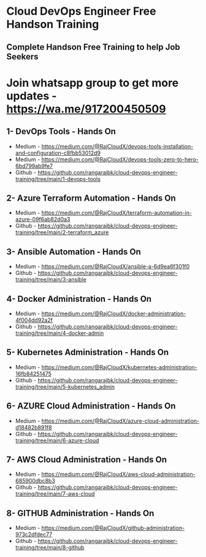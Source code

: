 # Cloud DevOps Engineer Free Handson Training

## Complete Handson Free Training to help Job Seekers

# Join whatsapp group to get more updates - https://wa.me/917200450509

## 1- DevOps Tools - Hands On
  - Medium - https://medium.com/@RajCloudX/devops-tools-installation-and-configuration-c8fbb53012d9
  - Medium - https://medium.com/@RajCloudX/devops-tools-zero-to-hero-6bd799ab9fe7
  - Github - https://github.com/rangarajbk/cloud-devops-engineer-training/tree/main/1-devops-tools

## 2- Azure Terraform  Automation - Hands On
  - Medium - https://medium.com/@RajCloudX/terraform-automation-in-azure-09f6ab82d0a3
  - Github - https://github.com/rangarajbk/cloud-devops-engineer-training/tree/main/2-terraform_azure

## 3- Ansible Automation - Hands On
  - Medium - https://medium.com/@RajCloudX/ansible-a-6d9ea6f301f0
  - Github - https://github.com/rangarajbk/cloud-devops-engineer-training/tree/main/3-ansible

## 4- Docker Administration - Hands On
  - Medium - https://medium.com/@RajCloudX/docker-administration-4f004dd92a2f
  - Github - https://github.com/rangarajbk/cloud-devops-engineer-training/tree/main/4-docker-admin

## 5- Kubernetes Administration - Hands On
  - Medium - https://medium.com/@RajCloudX/kubernetes-administration-16fb84251475
  - Github - https://github.com/rangarajbk/cloud-devops-engineer-training/tree/main/5-kubernetes_admin


## 6- AZURE Cloud Administration - Hands On
  - Medium - https://medium.com/@RajCloudX/azure-cloud-administration-d18482b891f8
  - Github - https://github.com/rangarajbk/cloud-devops-engineer-training/tree/main/6-azure-cloud

## 7- AWS Cloud Administration - Hands On
  - Medium - https://medium.com/@RajCloudX/aws-cloud-administration-685900dbc8b3
  - Github - https://github.com/rangarajbk/cloud-devops-engineer-training/tree/main/7-aws-cloud

## 8- GITHUB Administration - Hands On
  - Medium - https://medium.com/@RajCloudX/github-administration-973c2dfdec77
  - Github - https://github.com/rangarajbk/cloud-devops-engineer-training/tree/main/8-github
